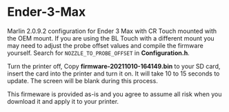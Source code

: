 # Ender-3-Max
Marlin 2.0.9.2 configuration for Ender 3 Max with CR Touch mounted with the OEM mount. If you are using the BL Touch with a different mount you may need to adjust the probe offset values and compile the firmware yourself. Search for `NOZZLE_TO_PROBE_OFFSET` in **Configuration.h**.

Turn the printer off, Copy **firmware-20211010-164149.bin** to your SD card, insert the card into the printer and turn it on. It will take 10 to 15 seconds to update. The screen will be blank during this process.

This firmeware is provided as-is and you agree to assume all risk when you download it and apply it to your printer.
